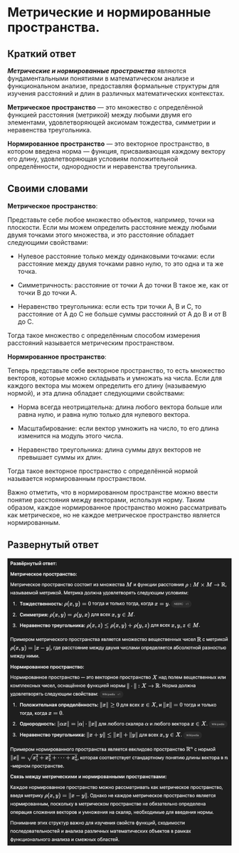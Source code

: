 # Метрические и нормированные пространства.

## Краткий ответ

***​Метрические и нормированные пространства*** являются фундаментальными понятиями в математическом анализе и функциональном анализе, предоставляя формальные структуры для изучения расстояний и длин в различных математических контекстах.​

**Метрическое пространство** — это множество с определённой функцией расстояния (метрикой) между любыми двумя его элементами, удовлетворяющей аксиомам тождества, симметрии и неравенства треугольника.​

**Нормированное пространство** — это векторное пространство, в котором введена норма — функция, присваивающая каждому вектору его длину, удовлетворяющая условиям положительной определённости, однородности и неравенства треугольника.

## Своими словами

**Метрическое пространство**:

Представьте себе любое множество объектов, например, точки на плоскости. Если мы можем определить расстояние между любыми двумя точками этого множества, и это расстояние обладает следующими свойствами:​

- Нулевое расстояние только между одинаковыми точками: если расстояние между двумя точками равно нулю, то это одна и та же точка.​

- Симметричность: расстояние от точки A до точки B такое же, как от точки B до точки A.​

- Неравенство треугольника: если есть три точки A, B и C, то расстояние от A до C не больше суммы расстояний от A до B и от B до C.​

Тогда такое множество с определённым способом измерения расстояний называется метрическим пространством.​

**Нормированное пространство**:

Теперь представьте себе векторное пространство, то есть множество векторов, которые можно складывать и умножать на числа. Если для каждого вектора мы можем определить его длину (называемую нормой), и эта длина обладает следующими свойствами:​

- Норма всегда неотрицательна: длина любого вектора больше или равна нулю, и равна нулю только для нулевого вектора.​

- Масштабирование: если вектор умножить на число, то его длина изменится на модуль этого числа.​

- Неравенство треугольника: длина суммы двух векторов не превышает суммы их длин.​

Тогда такое векторное пространство с определённой нормой называется нормированным пространством.​

Важно отметить, что в нормированном пространстве можно ввести понятие расстояния между векторами, используя норму. Таким образом, каждое нормированное пространство можно рассматривать как метрическое, но не каждое метрическое пространство является нормированным.

## Развернутый ответ

![](2.png)
